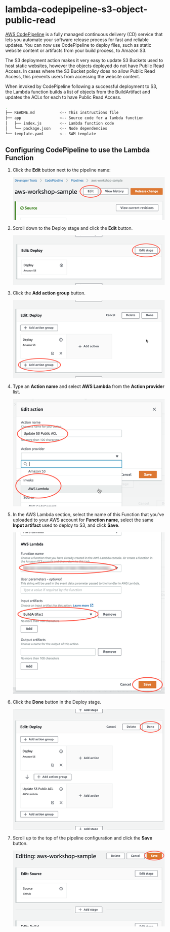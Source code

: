 # lambda-codepipeline-s3-object-public-read

[AWS CodePipeline](https://aws.amazon.com/codepipeline/) is a fully managed continuous delivery (CD) service that lets you automate your software release process for fast and reliable updates. You can now use CodePipeline to deploy files, such as static website content or artifacts from your build process, to Amazon S3.

The S3 deployment action makes it very easy to update S3 Buckets used to host static websites, however the objects deployed do not have Public Read Access.  In cases where the S3 Bucket policy does no allow Public Read Access, this prevents users from accessing the website content.

When invoked by CodePipeline following a successful deployment to S3, the Lambda function builds a list of objects from the BuildArtifact and updates the ACLs for each to have Public Read Access.

```bash
.
├── README.md           <-- This instructions file
├── app                 <-- Source code for a lambda function
│   ├── index.js        <-- Lambda function code
│   └── package.json    <-- Node dependencies
└── template.yaml       <-- SAM template
```

## Configuring CodePipeline to use the Lambda Function

1. Click the **Edit** button next to the pipeline name:

    ![](images/1.png)

2. Scroll down to the Deploy stage and click the **Edit** button.

    ![](images/2.png)

3. Click the **Add action group** button.

    ![](images/3.png)

4. Type an **Action name** and select **AWS Lambda** from the **Action provider** list.

    ![](images/4.png)

5. In the AWS Lambda section, select the name of this Function that you've uploaded to your AWS account for **Function name**, select the same **Input artifact** used to deploy to S3, and click **Save**.

    ![](images/5.png)

6. Click the **Done** button in the Deploy stage.

    ![](images/6.png)

7. Scroll up to the top of the pipeline configuration and click the **Save** button.

    ![](images/7.png)

